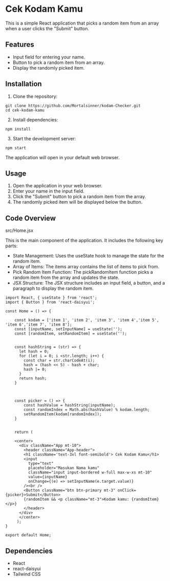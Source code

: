 # Cek Kodam Kamu

This is a simple React application that picks a random item from an array when a user clicks the "Submit" button. 

## Features

* Input field for entering your name.
* Button to pick a random item from an array.
* Display the randomly picked item.


## Installation

1. Clone the repository:
```
git clone https://github.com/Mortalsinner/kodam-Checker.git
cd cek-kodam-kamu
```

2. Install dependencies:
```
npm install
```

3. Start the development server:
```
npm start
```
The application will open in your default web browser.


## Usage

1. Open the application in your web browser.
2. Enter your name in the input field.
3. Click the "Submit" button to pick a random item from the array.
4. The randomly picked item will be displayed below the button.

## Code Overview

src/Home.jsx

This is the main component of the application. It includes the following key parts:

* State Management: Uses the useState hook to manage the state for the random item.
* Array of Items: The items array contains the list of items to pick from.
* Pick Random Item Function: The pickRandomItem function picks a random item from the array and updates the state.
* JSX Structure: The JSX structure includes an input field, a button, and a paragraph to display the random item.

```
import React, { useState } from 'react';
import { Button } from 'react-daisyui';

const Home = () => {
    
    const kodam = ['item 1', 'item 2', 'item 3', 'item 4','item 5', 'item 6','item 7', 'item 8'];
    const [inputName, setInputName] = useState('');
    const [randomItem, setRandomItem] = useState('');


    const hashString = (str) => {
      let hash = 0;
      for (let i = 0; i <str.length; i++) {
        const char = str.charCodeAt(i);
        hash = (hash << 5) - hash + char;
        hash |= 0;
      }
      return hash;
    }



    const picker = () => {
        const hashValue = hashString(inputName);
        const randomIndex = Math.abs(hashValue) % kodam.length;
        setRandomItem(kodam[randomIndex]);
    }


    return ( 

    <center>
      <div className="App mt-10">
        <header className="App-header">
        <h1 className='text-3xl font-semibold'> Cek Kodam Kamu</h1> 
        <input
          type="text"
          placeholder="Masukan Nama kamu"
          className="input input-bordered w-full max-w-xs mt-10"
          value={inputName}
          onChange={(e) => setInputName(e.target.value)}
        /><br />
        <Button className="btn btn-primary mt-3" onClick={picker}>Submit</Button>
        {randomItem && <p className="mt-3">Kodam kamu: {randomItem}</p>}
        </header>
      </div>
      </center>
     );
}
 
export default Home;
```

## Dependencies

* React
* react-daisyui
* Tailwind CSS